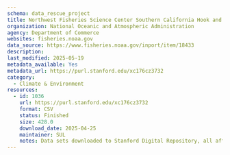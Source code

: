 ```yaml
---
schema: data_rescue_project 
title: Northwest Fisheries Science Center Southern California Hook and Line Survey
organization: National Oceanic and Atmospheric Administration
agency: Department of Commerce
websites: fisheries.noaa.gov
data_source: https://www.fisheries.noaa.gov/inport/item/18433
description: 
last_modified: 2025-05-19
metadata_available: Yes
metadata_url: https://purl.stanford.edu/xc176cz3732
category:
  - Climate & Environment 
resources:
  - id: 1036
    url: https://purl.stanford.edu/xc176cz3732
    format: CSV
    status: Finished
    size: 428.0
    download_date: 2025-04-25
    maintainer: SUL
    notes: Data sets downloaded to Stanford Digital Repository, all affiliated URLs archived by End of Term Archive and snapshots linked from the Stanford PURL metadata record. 3 data sets for this survey, with metadata records for each.
---
```


